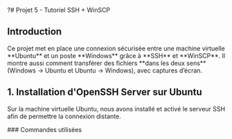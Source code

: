 ?# Projet 5 - Tutoriel SSH + WinSCP
## Introduction
<p>Ce projet met en place une connexion sécurisée entre une machine virtuelle **Ubuntu** et un poste **Windows** grâce à **SSH** et **WinSCP**.
Il montre aussi comment transférer des fichiers **dans les deux sens** (Windows → Ubuntu et Ubuntu → Windows), avec captures d’écran.</p>

## 1. Installation d'OpenSSH Server sur Ubuntu
<p>Sur la machine virtuelle Ubuntu, nous avons installé et activé le serveur SSH afin de permettre la connexion distante.</p>
### Commandes utilisées
